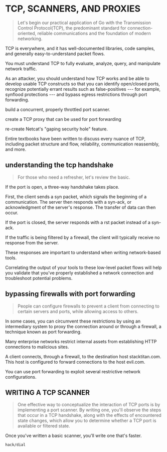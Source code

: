 # TCP, SCANNERS, AND PROXIES
> Let's begin our practical application of Go with the Transmission Control Protocol(TCP), 
the predominant standard for connection-oriented, reliable communications and the foundation 
of modern networking.

TCP is everywhere, and it has well-documented libraries, code samples, and generally easy-to-understand packet flows.

You must understand TCP to fully evaluate, analyze, query, and manipulate network traffic.

As an attacker, you should understand how TCP works and be able to develop usable TCP constructs so that you 
can identify open/closed ports, recognize potentially errant results such as false-positives --- for example, 
synflood protections --- and bypass egress restrictions through port forwarding.

build a concurrent, properly throttled port scanner.

create a TCP proxy that can be used for port forwarding

re-create Netcat's "gaping security hole" feature.

Entire textbooks have been written to discuss every nuance of TCP, including packet structure and flow, 
reliability, communication reassembly, and more.

## understanding the tcp handshake
> For those who need a refresher, let's review the basic.

If the port is open, a three-way handshake takes place. 

First, the client sends a syn packet, which signals the beginning of a communication. 
The server then responds with a syn-ack, or acknowledgment of the server's response. 
The transfer of data can then occur.

If the port is closed, the server responds with a rst packet instead of a syn-ack.

If the traffic is being filtered by a firewall, the client will typically receive no 
response from the server.

These responses are important to understand when writing network-based tools.

Correlating the output of your tools to these low-level packet flows will help you validate 
that you've properly established a network connection and troubleshoot potential problems.

## bypassing firewalls with port forwarding
> People can configure firewalls to prevent a client from connecting to certain servers and ports, 
while allowing access to others.

In some cases, you can circumvent these restrictions by using an intermediary system to proxy the 
connection around or through a firewall, a technique known as port forwarding.

Many enterprise networks restrict internal assets from establishing HTTP connections to malicious sites.

A client connects, through a firewall, to the destination host stacktitan.com. This host is configured to 
forward connections to the host evil.com.

You can use port forwarding to exploit several restrictive network configurations. 

## WRITING A TCP SCANNER
> One effective way to conceptualize the interaction of TCP ports is by implementing a port scanner.
By writing one, you'll observe the steps that occur in a TCP handshake, along with the effects of encountered 
state changes, which allow you to determine whether a TCP port is available or filtered state.

Once you've written a basic scanner, you'll write one that's faster.

    hack/dial
